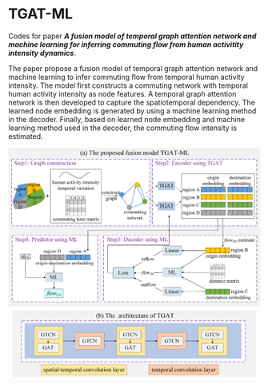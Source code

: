 # TGAT-ML
Codes for paper ***A fusion model of temporal graph attention network and machine learning for inferring commuting flow from human activitity intensity dynamics***.

The paper propose a fusion model of temporal graph attention network and machine learning to infer commuting flow from temporal human activity intensity. The model first constructs a commuting network with temporal human activity intensity as node features. A temporal graph attention network is then developed to capture the spatiotemporal dependency. The learned node embedding is generated by using a machine learning method in the decoder. Finally, based on learned node embedding and machine learning method used in the decoder, the commuting flow intensity is estimated.

![Framework of the proposed fusion model TGAT-ML](/Framework.png)
